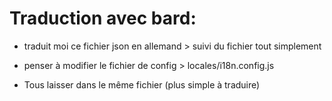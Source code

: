 # Traduction avec bard:

- traduit moi ce fichier json en allemand > suivi du fichier tout simplement

* penser à modifier le fichier de config > locales/i18n.config.js

* Tous laisser dans le même fichier (plus simple à traduire)
